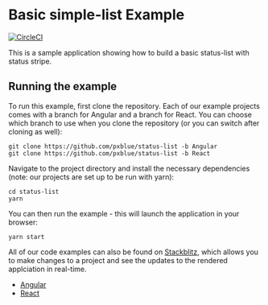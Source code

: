 # Basic simple-list Example
[![CircleCI](https://circleci.com/gh/pxblue/status-list/tree/react.svg?style=shield)](https://circleci.com/gh/pxblue/status-list/tree/react)

This is a sample application showing how to build a basic status-list with status stripe.

## Running the example
To run this example, first clone the repository. Each of our example projects comes with a branch for Angular and a branch for React. You can choose which branch to use when you clone the repository (or you can switch after cloning as well):

```
git clone https://github.com/pxblue/status-list -b Angular
git clone https://github.com/pxblue/status-list -b React
```

Navigate to the project directory and install the necessary dependencies (note: our projects are set up to be run with yarn):

```
cd status-list
yarn
```

You can then run the example - this will launch the application in your browser:
```
yarn start
```

All of our code examples can also be found on [Stackblitz](http://www.stackblitz.com/@px-blue), which allows you to make changes to a project and see the updates to the rendered applciation in real-time.
- [Angular](https://stackblitz.com/edit/pxblue-angular-status-list)
- [React](https://stackblitz.com/edit/pxblue-react-status-list)
